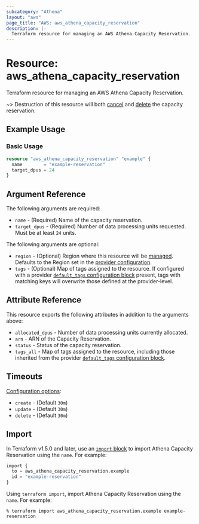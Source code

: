 ```yaml
---
subcategory: "Athena"
layout: "aws"
page_title: "AWS: aws_athena_capacity_reservation"
description: |-
  Terraform resource for managing an AWS Athena Capacity Reservation.
---
```

# Resource: aws_athena_capacity_reservation

Terraform resource for managing an AWS Athena Capacity Reservation.

~> Destruction of this resource will both [cancel](https://docs.aws.amazon.com/athena/latest/ug/capacity-management-cancelling-a-capacity-reservation.html) and [delete](https://docs.aws.amazon.com/athena/latest/ug/capacity-management-deleting-a-capacity-reservation.html) the capacity reservation.

## Example Usage

### Basic Usage

```terraform
resource "aws_athena_capacity_reservation" "example" {
  name        = "example-reservation"
  target_dpus = 24
}
```

## Argument Reference

The following arguments are required:

* `name` - (Required) Name of the capacity reservation.
* `target_dpus` - (Required) Number of data processing units requested. Must be at least `24` units.

The following arguments are optional:

* `region` - (Optional) Region where this resource will be [managed](https://docs.aws.amazon.com/general/latest/gr/rande.html#regional-endpoints). Defaults to the Region set in the [provider configuration](https://registry.terraform.io/providers/hashicorp/aws/latest/docs#aws-configuration-reference).
* `tags` - (Optional) Map of tags assigned to the resource. If configured with a provider [`default_tags` configuration block](/docs/providers/aws/index.html#default_tags-configuration-block) present, tags with matching keys will overwrite those defined at the provider-level.

## Attribute Reference

This resource exports the following attributes in addition to the arguments above:

* `allocated_dpus` - Number of data processing units currently allocated.
* `arn` - ARN of the Capacity Reservation.
* `status` - Status of the capacity reservation.
* `tags_all` - Map of tags assigned to the resource, including those inherited from the provider [`default_tags` configuration block](https://registry.terraform.io/providers/hashicorp/aws/latest/docs#default_tags-configuration-block).

## Timeouts

[Configuration options](https://developer.hashicorp.com/terraform/language/resources/syntax#operation-timeouts):

* `create` - (Default `30m`)
* `update` - (Default `30m`)
* `delete` - (Default `30m`)

## Import

In Terraform v1.5.0 and later, use an [`import` block](https://developer.hashicorp.com/terraform/language/import) to import Athena Capacity Reservation using the `name`. For example:

```terraform
import {
  to = aws_athena_capacity_reservation.example
  id = "example-reservation"
}
```

Using `terraform import`, import Athena Capacity Reservation using the `name`. For example:

```console
% terraform import aws_athena_capacity_reservation.example example-reservation
```
